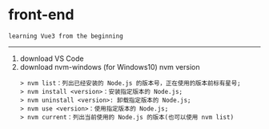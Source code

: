 # front-end
    learning Vue3 from the beginning
---
1. download VS Code  
2. download nvm-windows (for Windows10) nvm version  
    ```https://zhuanlan.zhihu.com/p/546506752  
    > nvm list：列出已经安装的 Node.js 的版本号，正在使用的版本前标有星号;  
    > nvm install <version>：安装指定版本的 Node.js;  
    > nvm uninstall <version>: 卸载指定版本的 Node.js;  
    > nvm use <version>：使用指定版本的 Node.js;  
    > nvm current：列出当前使用的 Node.js 的版本(也可以使用 nvm list)  
    ```
